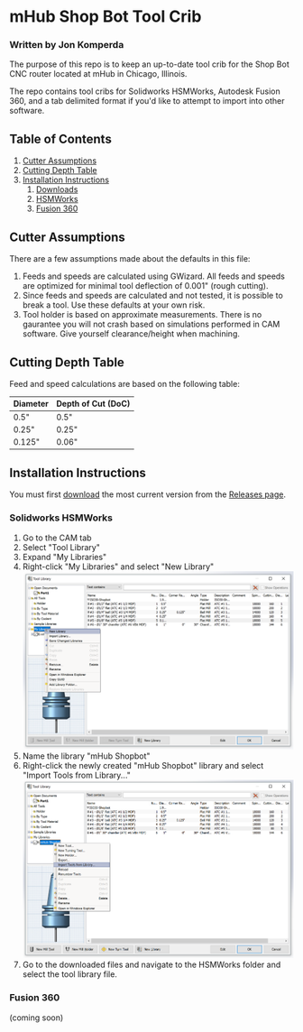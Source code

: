 # mHub Shop Bot Tool Crib #
### Written by Jon Komperda ###

The purpose of this repo is to keep an up-to-date tool crib for the Shop Bot CNC router located at mHub in Chicago, Illinois.

The repo contains tool cribs for Solidworks HSMWorks, Autodesk Fusion 360, and a tab delimited format if you'd like to attempt to import into other software.

## Table of Contents ##
1. [Cutter Assumptions](#cutter-assumptions)
2. [Cutting Depth Table](#cutting-depth-table)
3. [Installation Instructions](#installation-instructions)
   1. [Downloads](#installation-instructions)
   1. [HSMWorks](#solidworks-hsmworks)
   2. [Fusion 360](#fusion-360)

## Cutter Assumptions ##
There are a few assumptions made about the defaults in this file:
1. Feeds and speeds are calculated using GWizard. All feeds and speeds are optimized for minimal tool deflection of 0.001" (rough cutting).
2. Since feeds and speeds are calculated and not tested, it is possible to break a tool. Use these defaults at your own risk.
3. Tool holder is based on approximate measurements. There is no gaurantee you will not crash based on simulations performed in CAM software. Give yourself clearance/height when machining.

## Cutting Depth Table ##
Feed and speed calculations are based on the following table:

Diameter | Depth of Cut (DoC)
-------------|--------------
0.5" | 0.5"
0.25" | 0.25"
0.125" | 0.06"

## Installation Instructions ##
You must first [download](https://github.com/jonkomperda/mHubShopBot/releases) the most current version from the [Releases page](https://github.com/jonkomperda/mHubShopBot/releases).

### Solidworks HSMWorks ###
1. Go to the CAM tab
2. Select "Tool Library"
3. Expand "My Libraries"
4. Right-click "My Libraries" and select "New Library"
![New Library](/docs/images/hsm-newlib.png)
5. Name the library "mHub Shopbot"
6. Right-click the newly created "mHub Shopbot" library and select "Import Tools from Library..."
![Import Library](/docs/images/hsm-importtool.png)
7. Go to the downloaded files and navigate to the HSMWorks folder and select the tool library file.

### Fusion 360 ###
(coming soon)
